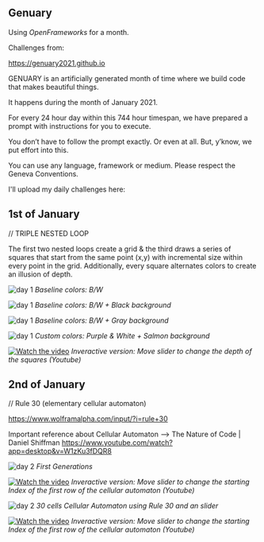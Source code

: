 ## Genuary

Using _OpenFrameworks_ for a month.

Challenges from:

https://genuary2021.github.io

GENUARY is an artificially generated month of time where we build code that makes beautiful things.

It happens during the month of January 2021.

For every 24 hour day within this 744 hour timespan, we have prepared a prompt with instructions for you to execute.

You don’t have to follow the prompt exactly. Or even at all. But, y’know, we put effort into this.

You can use any language, framework or medium. Please respect the Geneva Conventions.


I'll upload my daily challenges here:


## 1st of January

// TRIPLE NESTED LOOP

The first two nested loops create a grid & the third draws a series of squares that start from the same point (x,y) with incremental size within every point in the grid. Additionally, every square alternates colors to create an illusion of depth.

![day 1](Jan-1/Jan-1_2.png)
_Baseline colors: B/W_

![day 1](Jan-1/Jan-1_1.png)
_Baseline colors: B/W + Black background_

![day 1](Jan-1/Jan-1_3.png)
_Baseline colors: B/W + Gray background_

![day 1](Jan-1/Jan-1_4.png)
_Custom colors: Purple & White + Salmon background_


[![Watch the video](Jan-1/Jan-1_video.png)](https://youtu.be/ZnE48DMeWCQ)
_Inveractive version: Move slider to change the depth of the squares (Youtube)_


## 2nd of January

// Rule 30 (elementary cellular automaton)

https://www.wolframalpha.com/input/?i=rule+30

Important reference about Cellular Automaton --> The Nature of Code | Daniel Shiffman
https://www.youtube.com/watch?app=desktop&v=W1zKu3fDQR8

![day 2](Jan-2/Jan-2_1.png)
_First Generations_


[![Watch the video](Jan-2/Jan-2_video.png)](https://youtu.be/wTU4K_uB5qs)
_Inveractive version: Move slider to change the starting Index of the first row of the cellular automaton (Youtube)_

![day 2](Jan-2/Jan-2_2.png)
_30 cells Cellular Automaton using Rule 30 and an slider_


[![Watch the video](Jan-2/Jan-2_video_2.png)](https://youtu.be/YpYyDdHiOjY)
_Inveractive version: Move slider to change the starting Index of the first row of the cellular automaton (Youtube)_


